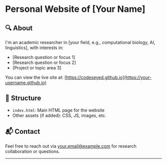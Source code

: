 # Personal Website of [Your Name]

## 🔍 About

I'm an academic researcher in [your field, e.g., computational biology, AI, linguistics], with interests in:

- [Research question or focus 1]
- [Research question or focus 2]
- [Project or topic area 3]

You can view the live site at: [https://codeseyed.github.io](https://your-username.github.io)

## 📁 Structure

- `index.html`: Main HTML page for the website
- Other assets (if added): CSS, JS, images, etc.

## 📬 Contact

Feel free to reach out via [your.email@example.com](mailto:your.email@example.com) for research collaboration or questions.

---
